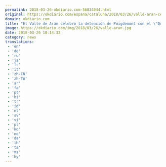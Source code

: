 ```yaml
---
permalink: 2018-03-26-okdiario.com-56834044.html
original: https://okdiario.com/espana/cataluna/2018/03/26/valle-aran-celebro-detencion-puigdemont-que-viva-espana-manolo-escobar-2023564
domain: okdiario.com
title: "El Valle de Arán celebró la detención de Puigdemont con el \"Que viva España" de Manolo Escobar"
image: https://okdiario.com/img/2018/03/26/valle-aran.jpg
date: 2018-03-26 10:14:32
category: news
translations: 
 - 'en'
 - 'de'
 - 'ru'
 - 'ja'
 - 'fr'
 - 'it'
 - 'zh-CN'
 - 'zh-TW'
 - 'ar'
 - 'fa'
 - 'pt'
 - 'hi'
 - 'tr'
 - 'id'
 - 'nl'
 - 'sv'
 - 'vi'
 - 'pl'
 - 'ko'
 - 'no'
 - 'da'
 - 'th'
 - 'ta'
 - 'ms'
 - 'hy'
---
```



